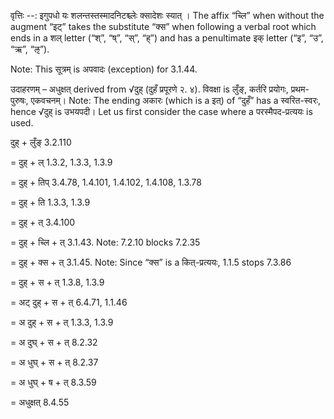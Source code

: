

वृत्तिः --: इगुपधो यः शलन्तस्तस्मादनिटश्च्लेः क्सादेशः स्यात् । The affix “च्लि” when without the augment “इट्” takes the substitute “क्स” when following a verbal root which ends in a शल् letter (“श्”, “ष्”, “स्”, “ह्”) and has a penultimate इक् letter (“इ”, “उ”, “ऋ”, “ऌ”).


Note: This सूत्रम् is अपवादः (exception) for 3.1.44.


उदाहरणम् – अधुक्षत् derived from √दुह् (दुहँ प्रपूरणे २. ४). विवक्षा is लुँङ्, कर्तरि प्रयोगः, प्रथम-पुरुषः, एकवचनम्।
Note: The ending अकारः (which is a इत्) of “दुहँ” has a स्वरित-स्वरः, hence √दुह् is उभयपदी। Let us first consider the case where a परस्मैपद-प्रत्ययः is used.


दुह् + लुँङ् 3.2.110

= दुह् + ल् 1.3.2, 1.3.3, 1.3.9

= दुह् + तिप् 3.4.78, 1.4.101, 1.4.102, 1.4.108, 1.3.78

= दुह् + ति 1.3.3, 1.3.9

= दुह् + त् 3.4.100

= दुह् + च्लि + त् 3.1.43. Note: 7.2.10 blocks 7.2.35

= दुह् + क्स + त् 3.1.45. Note: Since “क्स” is a कित्-प्रत्ययः, 1.1.5 stops 7.3.86

= दुह् + स + त् 1.3.8, 1.3.9

= अट् दुह् + स + त् 6.4.71, 1.1.46

= अ दुह् + स + त् 1.3.3, 1.3.9

= अ दुघ् + स + त् 8.2.32

= अ धुघ् + स + त् 8.2.37

= अ धुघ् + ष + त् 8.3.59

= अधुक्षत् 8.4.55

